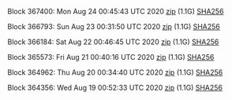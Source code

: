Block 367400: Mon Aug 24 00:45:43 UTC 2020 [zip](https://dash-bootstrap.ams3.digitaloceanspaces.com/testnet/2020-08-24/bootstrap.dat.zip) (1.1G) [SHA256](https://dash-bootstrap.ams3.digitaloceanspaces.com/testnet/2020-08-24/sha256.txt)

Block 366793: Sun Aug 23 00:31:50 UTC 2020 [zip](https://dash-bootstrap.ams3.digitaloceanspaces.com/testnet/2020-08-23/bootstrap.dat.zip) (1.1G) [SHA256](https://dash-bootstrap.ams3.digitaloceanspaces.com/testnet/2020-08-23/sha256.txt)

Block 366184: Sat Aug 22 00:46:45 UTC 2020 [zip](https://dash-bootstrap.ams3.digitaloceanspaces.com/testnet/2020-08-22/bootstrap.dat.zip) (1.1G) [SHA256](https://dash-bootstrap.ams3.digitaloceanspaces.com/testnet/2020-08-22/sha256.txt)

Block 365573: Fri Aug 21 00:40:16 UTC 2020 [zip](https://dash-bootstrap.ams3.digitaloceanspaces.com/testnet/2020-08-21/bootstrap.dat.zip) (1.1G) [SHA256](https://dash-bootstrap.ams3.digitaloceanspaces.com/testnet/2020-08-21/sha256.txt)

Block 364962: Thu Aug 20 00:34:40 UTC 2020 [zip](https://dash-bootstrap.ams3.digitaloceanspaces.com/testnet/2020-08-20/bootstrap.dat.zip) (1.1G) [SHA256](https://dash-bootstrap.ams3.digitaloceanspaces.com/testnet/2020-08-20/sha256.txt)

Block 364356: Wed Aug 19 00:52:33 UTC 2020 [zip](https://dash-bootstrap.ams3.digitaloceanspaces.com/testnet/2020-08-19/bootstrap.dat.zip) (1.1G) [SHA256](https://dash-bootstrap.ams3.digitaloceanspaces.com/testnet/2020-08-19/sha256.txt)
